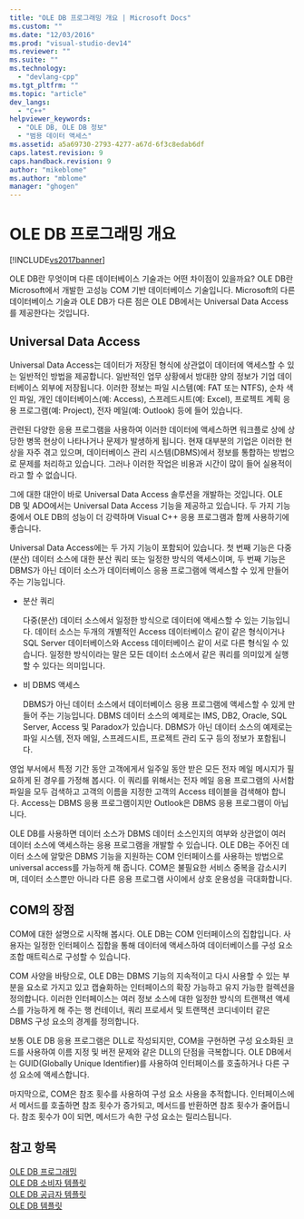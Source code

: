```yaml
---
title: "OLE DB 프로그래밍 개요 | Microsoft Docs"
ms.custom: ""
ms.date: "12/03/2016"
ms.prod: "visual-studio-dev14"
ms.reviewer: ""
ms.suite: ""
ms.technology: 
  - "devlang-cpp"
ms.tgt_pltfrm: ""
ms.topic: "article"
dev_langs: 
  - "C++"
helpviewer_keywords: 
  - "OLE DB, OLE DB 정보"
  - "범용 데이터 액세스"
ms.assetid: a5a69730-2793-4277-a67d-6f3c8edab6df
caps.latest.revision: 9
caps.handback.revision: 9
author: "mikeblome"
ms.author: "mblome"
manager: "ghogen"
---
```

# OLE DB 프로그래밍 개요
[!INCLUDE[vs2017banner](../../assembler/inline/includes/vs2017banner.md)]

OLE DB란 무엇이며 다른 데이터베이스 기술과는 어떤 차이점이 있을까요?  OLE DB란 Microsoft에서 개발한 고성능 COM 기반 데이터베이스 기술입니다.  Microsoft의 다른 데이터베이스 기술과 OLE DB가 다른 점은 OLE DB에서는 Universal Data Access를 제공한다는 것입니다.  
  
## Universal Data Access  
 Universal Data Access는 데이터가 저장된 형식에 상관없이 데이터에 액세스할 수 있는 일반적인 방법을 제공합니다.  일반적인 업무 상황에서 방대한 양의 정보가 기업 데이터베이스 외부에 저장됩니다.  이러한 정보는 파일 시스템\(예: FAT 또는 NTFS\), 순차 색인 파일, 개인 데이터베이스\(예: Access\), 스프레드시트\(예: Excel\), 프로젝트 계획 응용 프로그램\(예: Project\), 전자 메일\(예: Outlook\) 등에 들어 있습니다.  
  
 관련된 다양한 응용 프로그램을 사용하여 이러한 데이터에 액세스하면 워크플로 상에 상당한 병목 현상이 나타나거나 문제가 발생하게 됩니다.  현재 대부분의 기업은 이러한 현상을 자주 겪고 있으며, 데이터베이스 관리 시스템\(DBMS\)에서 정보를 통합하는 방법으로 문제를 처리하고 있습니다.  그러나 이러한 작업은 비용과 시간이 많이 들어 실용적이라고 할 수 없습니다.  
  
 그에 대한 대안이 바로 Universal Data Access 솔루션을 개발하는 것입니다.  OLE DB 및 ADO에서는 Universal Data Access 기능을 제공하고 있습니다.  두 가지 기능 중에서 OLE DB의 성능이 더 강력하며 Visual C\+\+ 응용 프로그램과 함께 사용하기에 좋습니다.  
  
 Universal Data Access에는 두 가지 기능이 포함되어 있습니다. 첫 번째 기능은 다중\(분산\) 데이터 소스에 대한 분산 쿼리 또는 일정한 방식의 액세스이며, 두 번째 기능은 DBMS가 아닌 데이터 소스가 데이터베이스 응용 프로그램에 액세스할 수 있게 만들어 주는 기능입니다.  
  
-   분산 쿼리  
  
     다중\(분산\) 데이터 소스에서 일정한 방식으로 데이터에 액세스할 수 있는 기능입니다.  데이터 소스는 두개의 개별적인 Access 데이터베이스 같이 같은 형식이거나 SQL Server 데이터베이스와 Access 데이터베이스 같이 서로 다른 형식일 수 있습니다.  일정한 방식이라는 말은 모든 데이터 소스에서 같은 쿼리를 의미있게 실행할 수 있다는 의미입니다.  
  
-   비 DBMS 액세스  
  
     DBMS가 아닌 데이터 소스에서 데이터베이스 응용 프로그램에 액세스할 수 있게 만들어 주는 기능입니다.  DBMS 데이터 소스의 예제로는 IMS, DB2, Oracle, SQL Server, Access 및 Paradox가 있습니다.  DBMS가 아닌 데이터 소스의 예제로는 파일 시스템, 전자 메일, 스프레드시트, 프로젝트 관리 도구 등의 정보가 포함됩니다.  
  
 영업 부서에서 특정 기간 동안 고객에게서 일주일 동안 받은 모든 전자 메일 메시지가 필요하게 된 경우를 가정해 봅시다.  이 쿼리를 위해서는 전자 메일 응용 프로그램의 사서함 파일을 모두 검색하고 고객의 이름을 지정한 고객의 Access 테이블을 검색해야 합니다.  Access는 DBMS 응용 프로그램이지만 Outlook은 DBMS 응용 프로그램이 아닙니다.  
  
 OLE DB를 사용하면 데이터 소스가 DBMS 데이터 소스인지의 여부와 상관없이 여러 데이터 소스에 액세스하는 응용 프로그램을 개발할 수 있습니다.  OLE DB는 주어진 데이터 소스에 알맞은 DBMS 기능을 지원하는 COM 인터페이스를 사용하는 방법으로 universal access를 가능하게 해 줍니다.  COM은 불필요한 서비스 중복을 감소시키며, 데이터 소스뿐만 아니라 다른 응용 프로그램 사이에서 상호 운용성을 극대화합니다.  
  
## COM의 장점  
 COM에 대한 설명으로 시작해 봅시다.  OLE DB는 COM 인터페이스의 집합입니다.  사용자는 일정한 인터페이스 집합을 통해 데이터에 액세스하여 데이터베이스를 구성 요소 조합 매트릭스로 구성할 수 있습니다.  
  
 COM 사양을 바탕으로, OLE DB는 DBMS 기능의 지속적이고 다시 사용할 수 있는 부분을 요소로 가지고 있고 캡슐화하는 인터페이스의 확장 가능하고 유지 가능한 컬렉션을 정의합니다.  이러한 인터페이스는 여러 정보 소스에 대한 일정한 방식의 트랜잭션 액세스를 가능하게 해 주는 행 컨테이너, 쿼리 프로세서 및 트랜잭션 코디네이터 같은 DBMS 구성 요소의 경계를 정의합니다.  
  
 보통 OLE DB 응용 프로그램은 DLL로 작성되지만, COM을 구현하면 구성 요소화된 코드를 사용하여 이름 지정 및 버전 문제와 같은 DLL의 단점을 극복합니다.  OLE DB에서는 GUID\(Globally Unique Identifier\)를 사용하여 인터페이스를 호출하거나 다른 구성 요소에 액세스합니다.  
  
 마지막으로, COM은 참조 횟수를 사용하여 구성 요소 사용을 추적합니다.  인터페이스에서 메서드를 호출하면 참조 횟수가 증가되고, 메서드를 반환하면 참조 횟수가 줄어듭니다.  참조 횟수가 0이 되면, 메서드가 속한 구성 요소는 릴리스됩니다.  
  
## 참고 항목  
 [OLE DB 프로그래밍](../../data/oledb/ole-db-programming.md)   
 [OLE DB 소비자 템플릿](../../data/oledb/ole-db-consumer-templates-cpp.md)   
 [OLE DB 공급자 템플릿](../../data/oledb/ole-db-provider-templates-cpp.md)   
 [OLE DB 템플릿](../../data/oledb/ole-db-templates.md)